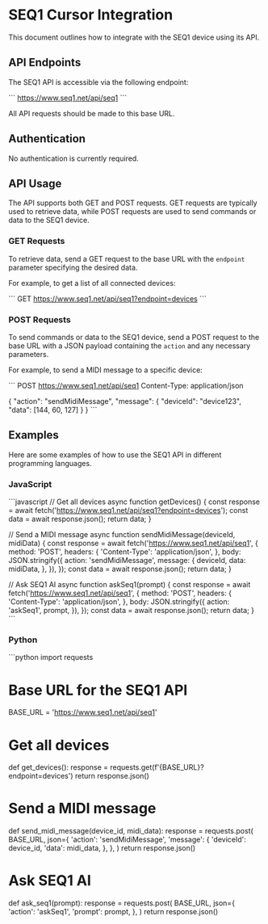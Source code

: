 # SEQ1 Cursor Integration

This document outlines how to integrate with the SEQ1 device using its API.

## API Endpoints

The SEQ1 API is accessible via the following endpoint:

\`\`\`
https://www.seq1.net/api/seq1
\`\`\`

All API requests should be made to this base URL.

## Authentication

No authentication is currently required.

## API Usage

The API supports both GET and POST requests. GET requests are typically used to retrieve data, while POST requests are used to send commands or data to the SEQ1 device.

### GET Requests

To retrieve data, send a GET request to the base URL with the `endpoint` parameter specifying the desired data.

For example, to get a list of all connected devices:

\`\`\`
GET https://www.seq1.net/api/seq1?endpoint=devices
\`\`\`

### POST Requests

To send commands or data to the SEQ1 device, send a POST request to the base URL with a JSON payload containing the `action` and any necessary parameters.

For example, to send a MIDI message to a specific device:

\`\`\`
POST https://www.seq1.net/api/seq1
Content-Type: application/json

{
  "action": "sendMidiMessage",
  "message": {
    "deviceId": "device123",
    "data": [144, 60, 127]
  }
}
\`\`\`

## Examples

Here are some examples of how to use the SEQ1 API in different programming languages.

### JavaScript

\`\`\`javascript
// Get all devices
async function getDevices() {
  const response = await fetch('https://www.seq1.net/api/seq1?endpoint=devices');
  const data = await response.json();
  return data;
}

// Send a MIDI message
async function sendMidiMessage(deviceId, midiData) {
  const response = await fetch('https://www.seq1.net/api/seq1', {
    method: 'POST',
    headers: {
      'Content-Type': 'application/json',
    },
    body: JSON.stringify({
      action: 'sendMidiMessage',
      message: {
        deviceId,
        data: midiData,
      },
    }),
  });
  const data = await response.json();
  return data;
}

// Ask SEQ1 AI
async function askSeq1(prompt) {
  const response = await fetch('https://www.seq1.net/api/seq1', {
    method: 'POST',
    headers: {
      'Content-Type': 'application/json',
    },
    body: JSON.stringify({
      action: 'askSeq1',
      prompt,
    }),
  });
  const data = await response.json();
  return data;
}
\`\`\`

### Python

\`\`\`python
import requests

# Base URL for the SEQ1 API
BASE_URL = 'https://www.seq1.net/api/seq1'

# Get all devices
def get_devices():
    response = requests.get(f'{BASE_URL}?endpoint=devices')
    return response.json()

# Send a MIDI message
def send_midi_message(device_id, midi_data):
    response = requests.post(
        BASE_URL,
        json={
            'action': 'sendMidiMessage',
            'message': {
                'deviceId': device_id,
                'data': midi_data,
            },
        },
    )
    return response.json()

# Ask SEQ1 AI
def ask_seq1(prompt):
    response = requests.post(
        BASE_URL,
        json={
            'action': 'askSeq1',
            'prompt': prompt,
        },
    )
    return response.json()

